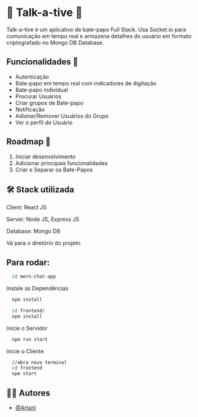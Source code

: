 # 💬 Talk-a-tive 💬
Talk-a-tive é um aplicativo de bate-papo Full Stack. Usa Socket.io para comunicação em tempo real e armazena detalhes do usuário em formato criptografado no Mongo DB Database.



## Funcionalidades 📌

- Autenticação
- Bate-papo em tempo real com indicadores de digitação
- Bate-papo individual 
- Procurar Usuários
- Criar grupos de Bate-papo
- Notificação
- Adionar/Remover Usuários do Grupo
- Ver o perfil de Usuário



## Roadmap 📌

1. Iniciar desenvolvimento
2. Adicionar principais funcionalidades
3. Criar e Separar os Bate-Papos



## 🛠️ Stack utilizada

Client: React JS

Server: Node JS, Express JS

Database: Mongo DB

Vá para o diretório do projeto


## Para rodar:


```bash
  cd mern-chat-app
```

Instale as Dependências

```bash
  npm install
```

```bash
  cd frontend/
  npm install
```

Inicie o Servidor

```bash
  npm run start
```
Inicie o Cliente

```bash
  //abra novo terminal
  cd frontend
  npm start
```



## 👨‍💻 Autores
- [@Artanl](https://github.com/Artanl)
